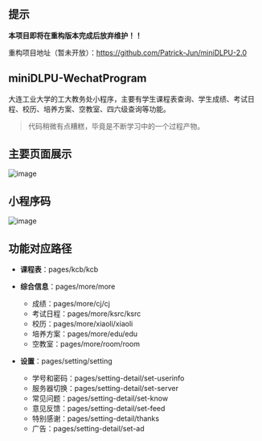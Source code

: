 ## 提示

**本项目即将在重构版本完成后放弃维护！！**

重构项目地址（暂未开放）：https://github.com/Patrick-Jun/miniDLPU-2.0

## miniDLPU-WechatProgram
大连工业大学的工大教务处小程序，主要有学生课程表查询、学生成绩、考试日程、校历、培养方案、空教室、四六级查询等功能。
> 代码稍微有点糟糕，毕竟是不断学习中的一个过程产物。

## 主要页面展示
![image](https://raw.githubusercontent.com/wiki/Patrick-Jun/miniDLPU-WechatProgram/img.png)

## 小程序码
![image](https://raw.githubusercontent.com/wiki/Patrick-Jun/miniDLPU-WechatProgram/kcb.jpg)

## 功能对应路径
+ **课程表**：pages/kcb/kcb

+ **综合信息**：pages/more/more
	- 成绩：pages/more/cj/cj
	- 考试日程：pages/more/ksrc/ksrc
	- 校历：pages/more/xiaoli/xiaoli
	- 培养方案：pages/more/edu/edu
	- 空教室：pages/more/room/room
	
+ **设置**：pages/setting/setting
    + 学号和密码：pages/setting-detail/set-userinfo
    + 服务器切换：pages/setting-detail/set-server
    + 常见问题：pages/setting-detail/set-know
	+ 意见反馈：pages/setting-detail/set-feed
	+ 特别感谢：pages/setting-detail/thanks
	+ 广告：pages/setting-detail/set-ad
